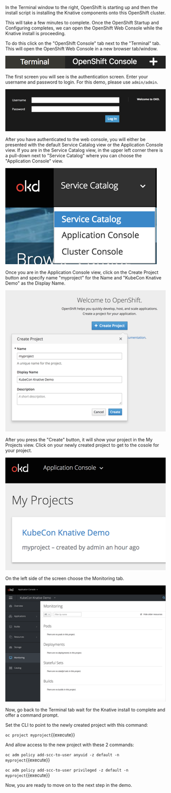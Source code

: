 In the Terminal window to the right, OpenShift is starting up and then the install script is installing the Knative
components onto this OpenShift cluster.

This will take a few minutes to complete.  Once the OpenShift Startup and Configuring completes, we can open the 
OpenShift Web Console while the Knative install is proceeding.  

To do this click on the "OpenShift Console" tab next to the "Terminal" tab.  This will open the OpenShift Web Console in a
new browser tab/window.

![OpenShift Console Tab](assets/openshift-console-tab.png)

The first screen you will see is the authentication screen. Enter your username and password to login. For this demo,
please use `admin/admin`.

![Web Console Login](assets/login.png)

After you have authenticated to the web console, you will either be presented with the default Service Catalog view or
the Application Console view.  If you are in the Service Catalog view, in the upper
left corner there is a pull-down next to "Service Catalog" where you can choose the "Application Console" view.

![Service Catalog Pull-down](assets/application-console.png)

Once you are in the Application Console view, click on the Create Project button and specify name "myproject" for the 
Name and "KubeCon Knative Demo" as the Display Name.

![Create Project](assets/create-project.png)

After you press the "Create" button, it will show your project in the My Projects view.  Click on your newly created project
to get to the cosole for your project.

![My Projects](assets/my-projects.png)

On the left side of the screen choose the Monitoring tab.

![Monitoring](assets/monitoring.png)

Now, go back to the Terminal tab wait for the Knative install to complete and offer a command prompt.

Set the CLI to point to the newly created project with this command:

``oc project myproject``{{execute}}

And allow access to the new project with these 2 commands:

``oc adm policy add-scc-to-user anyuid -z default -n myproject``{{execute}}

``oc adm policy add-scc-to-user privileged -z default -n myproject``{{execute}}

Now, you are ready to move on to the next step in the demo.
